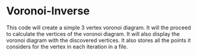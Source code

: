 # Voronoi-Inverse
This code will create a simple 3 vertex voronoi diagram. It will the proceed to calculate the vertices of the voronoi diagram.
It will also display  the voronoi diagram with the discovered vertices. 
It also stores all the points it considers for the vertex in each iteration in a file.
